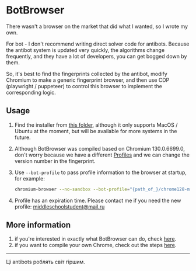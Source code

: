 # BotBrowser

There wasn't a browser on the market that did what I wanted, so I wrote my own.

For bot - I don't recommend writing direct solver code for antibots. Because the antibot system is updated very quickly, the algorithms change frequently, and they have a lot of developers, you can get bogged down by them.

So, it's best to find the fingerprints collected by the antibot, modify Chromium to make a generic fingerprint browser, and then use CDP (playwright / puppeteer) to control this browser to implement the corresponding logic.

## Usage

1. Find the installer from [this folder](binary), although it only supports MacOS / Ubuntu at the moment, but will be available for more systems in the future.
2. Although BotBrowser was compiled based on Chromium 130.0.6699.0, don't worry because we have a different [Profiles](profiles) and we can change the version number in the fingerprint.
3. Use `--bot-profile` to pass profile information to the browser at startup, for example:

   ```bash
   chromium-browser --no-sandbox --bot-profile="{path_of_}/chrome128-macarm.enc"
   ```

4. Profile has an expiration time. Please contact me if you need the new profile: middleschoolstudent@mail.ru

## More information

1. if you're interested in exactly what BotBrowser can do, check [here](profiles#features).
2. if you want to compile your own Chrome, check out the steps [here](build).

---

Ці antibots роблять світ гіршим.
